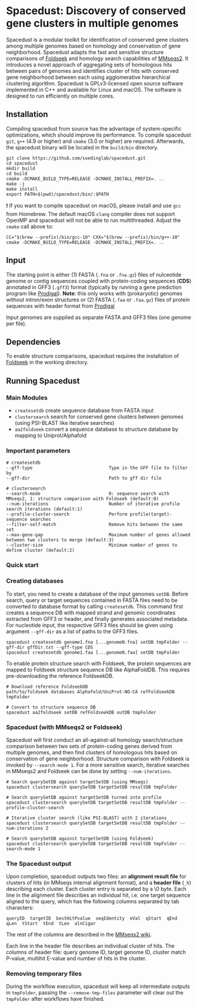 # Spacedust: Discovery of conserved gene clusters in multiple genomes

Spacedust is a modular toolkit for identification of conserved gene clusters among multiple genomes based on homology and conservation of gene neighborhood. Spacedust adapts the fast and sensitive structure comparisons of [Foldseek](https://github.com/steineggerlab/foldseek) and homology search capabilities of [MMseqs2](https://github.com/soedinglab/MMseqs2). It introduces a novel approach of aggregating sets of homologous hits between pairs of genomes and identifies cluster of hits with conserved gene neighborhood between each using agglomerative hierarchical clustering algorithm. Spacedust is GPLv3-licensed open source software implemented in C++ and available for Linux and macOS. The software is designed to run efficiently on multiple cores.

## Installation

Compiling spacedust from source has the advantage of system-specific optimizations, which should improve its performance. To compile spacedust `git`, `g++` (4.9 or higher) and `cmake` (3.0 or higher) are required. Afterwards, the spacedust binary will be located in the `build/bin` directory.

    git clone https://github.com/soedinglab/spacedust.git
    cd spacedust
    mkdir build
    cd build
    cmake -DCMAKE_BUILD_TYPE=RELEASE -DCMAKE_INSTALL_PREFIX=. ..
    make -j
    make install
    export PATH=$(pwd)/spacedust/bin/:$PATH

:exclamation: If you want to compile spacedust on macOS, please install and use `gcc` from Homebrew. The default macOS `clang` compiler does not support OpenMP and spacedust will not be able to run multithreaded. Adjust the `cmake` call above to:

    CC="$(brew --prefix)/bin/gcc-10" CXX="$(brew --prefix)/bin/g++-10" cmake -DCMAKE_BUILD_TYPE=RELEASE -DCMAKE_INSTALL_PREFIX=. ..

## Input

The starting point is either (1) FASTA (`.fna` or `.fna.gz`) files of nulceotide genome or contig sequences coupled with protein-coding sequences (**CDS**) annotated in GFF3 (`.gff3`) format (typically by running a gene prediction program like [Prodigal](https://github.com/hyattpd/Prodigal)). **Note**: this only works with (prokaryotic) genomes without intron/exon structures or (2) FASTA (`.faa` or `.faa.gz`) files of protein sequences with header format from [Prodigal](https://github.com/hyattpd/Prodigal)
 <!-- for prokaryotes or [metaeuk](https://github.com/soedinglab/metaeuk) for eukaryotes.  -->
Input genomes are supplied as separate FASTA and GFF3 files (one genome per file). 

## Dependencies

To enable structure comparisons, spacedust requires the installation of [Foldseek](https://github.com/steineggerlab/foldseek) in the working directory.
 <!-- (the binary file `/foldseek/build/bin/foldseek` should exist in the working directory). -->

## Running Spacedust

### Main Modules

<!-- * `easy-clustersearch`     search for conserved gene clusters between genomes (fasta/db) -->
* `createsetdb`       create sequence database from FASTA input
* `clustersearch`   search for conserved gene clusters between genomes (using PSI-BLAST like iterative searches)
* `aa2foldseek` convert a sequence database to structure database by mapping to Uniprot/Alphafold

### Important parameters

    # createsetdb
    --gff-type                             Type in the GFF file to filter by
    --gff-dir                              Path to gff dir file

    # clustersearch
    --search-mode                          0: sequence search with MMseqs2, 1: structure comparison with Foldseek (default:0)
    --num-iterations                       Number of iterative profile search iterations (default:1)
    --profile-cluster-search               Perform profile(target)-sequence searches
    --filter-self-match                    Remove hits between the same set
    --max-gene-gap                         Maximum number of genes allowed between two clusters to merge (default:3)
    --cluster-size                         Minimum number of genes to define cluster (default:2)

### Quick start
<!-- The `easy-clustersearch` workflow combines the clustersearch modules into a single step: createsetdb, aa2foldseek and (iterative)clustersearch.

    spacedust easy-clustersearch examples/*.fna targetSetDB clusterResult tmpFolder --gff-dir gffDir.txt --gff-type CDS
    spacedust easy-clustersearch examples/*.faa targetSetDB clusterResult tmpFolder -->

### Creating databases

To start, you need to create a database of the input genomes `setDB`. Before search, query or target sequences contained in FASTA files need to be converted to database format by calling `createsetdb`. This command first creates a sequence DB with mapped strand and genomic coordinates extracted from GFF3 or header, and finally generates associated metadata. For nucleotide input, the respective GFF3 files should be given using argument `--gff-dir` as a list of paths to the GFF3 files.

    spacedust createsetdb genome1.fna [...genomeN.fna] setDB tmpFolder --gff-dir gffDir.txt --gff-type CDS
    spacedust createsetdb genome1.faa [...genomeN.faa] setDB tmpFolder

To enable protein structure search with Foldseek, the protein sequences are mapped to Foldseek structure sequence DB like AlphaFoldDB. This requires pre-downloading the reference FoldseekDB.

    # Download reference FoldseekDB
    path/to/foldseek databases Alphafold/UniProt-NO-CA refFoldseekDB tmpFolder

    # Convert to structure sequence DB
    spacedust aa2foldseek setDB refFoldseekDB outDB tmpFolder

### Spacedust (with MMseqs2 or Foldseek)

Spacedust will first conduct an all-against-all homology search/structure comparison between two sets of protein-coding genes derived from multiple genomes, and then find clusters of homologous hits based on conservation of gene neighborhood. Structure comparison with Foldseek is invoked by `--search-mode 1`. For a more sensitive search, iterative searches in MMseqs2 and Foldseek can be done by setting `--num-iterations`.

    # Search querySetDB against targetSetDB (using MMseqs)
    spacedust clustersearch querySetDB targetSetDB resultDB tmpFolder

    # Search querySetDB against targetSetDB turned into profile
    spacedust clustersearch querySetDB targetSetDB resultDB tmpFolder --profile-cluster-search

    # Iterative cluster search (like PSI-BLAST) with 2 iterations
    spacedust clustersearch querySetDB targetSetDB resultDB tmpFolder --num-iterations 2

    # Search querySetDB against targetSetDB (using Foldseek)
    spacedust clustersearch querySetDB targetSetDB resultDB tmpFolder --search-mode 1

### The Spacedust output

Upon completion, spacedust outputs two files: an **alignment result file** for clusters of hits (in MMseqs internal alignment format), and a **header file** (`_h`) describing each cluster. Each cluster entry is separated by a \0 byte. Each line in the alignment file describes an individual hit, i.e. one target sequence aligned to the query, which has the following columns separated by tab characters:

    queryID  targetID  bestHitPvalue  seqIdentity  eVal  qStart  qEnd  qLen  tStart  tEnd  tLen  alnCigar

The rest of the columns are described in the [MMseqs2 wiki](https://github.com/soedinglab/MMseqs2/wiki#internal-alignment-format).

Each line in the header file describes an individual cluster of hits. The columns of header file: query genome ID, target genome ID, cluster match P-value, multihit E-value and number of hits in the cluster.

### Removing temporary files

During the workflow execution, spacedust will keep all intermediate outputs in `tmpFolder`, passing the `--remove-tmp-files` parameter will clear out the `tmpFolder` after workflows have finished.
